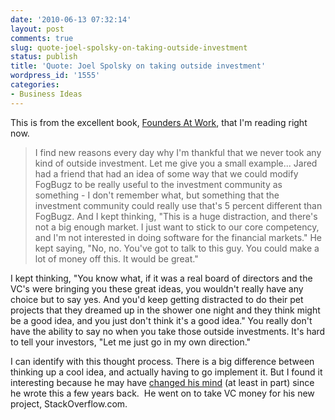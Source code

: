 ```yaml
---
date: '2010-06-13 07:32:14'
layout: post
comments: true
slug: quote-joel-spolsky-on-taking-outside-investment
status: publish
title: 'Quote: Joel Spolsky on taking outside investment'
wordpress_id: '1555'
categories:
- Business Ideas
---
```


This is from the excellent book, [Founders At Work](http://www.amazon.com/gp/product/1430210788?ie=UTF8&tag=httpwwwstartb-20&linkCode=as2&camp=1789&creative=390957&creativeASIN=1430210788), that I'm reading right now.


> I find new reasons every day why I'm thankful that we never took any kind of outside investment.  Let me give you a small example...  Jared had a friend that had an idea of some way that we could modify FogBugz to be really useful to the investment community as something - I don't remember what, but something that the investment community could really use that's 5 percent different than FogBugz.  And I kept thinking, "This is a huge distraction, and there's not a big enough market.  I just want to stick to our core competency, and I'm not interested in doing software for the financial markets."  He kept saying, "No, no.  You've got to talk to this guy.  You could make a lot of money off this.  It would be great."

I kept thinking, "You know what, if it was a real board of directors and the VC's were bringing you these great ideas, you wouldn't really have any choice but to say yes.  And you'd keep getting distracted to do their pet projects that they dreamed up in the shower one night and they think might be a good idea, and you just don't think it's a good idea."  You really don't have the ability to say no when you take those outside investments.  It's hard to tell your investors, "Let me just go in my own direction."


I can identify with this thought process.  There is a big difference between thinking up a cool idea, and actually having to go implement it.  But I found it interesting because he may have [changed his mind](http://www.joelonsoftware.com/items/2010/02/14.html) (at least in part) since he wrote this a few years back.  He went on to take VC money for his new project, StackOverflow.com.

